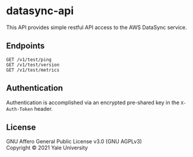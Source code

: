 # datasync-api

This API provides simple restful API access to the AWS DataSync service.

## Endpoints

```
GET /v1/test/ping
GET /v1/test/version
GET /v1/test/metrics
```

## Authentication

Authentication is accomplished via an encrypted pre-shared key in the `X-Auth-Token` header.

## License

GNU Affero General Public License v3.0 (GNU AGPLv3)  
Copyright © 2021 Yale University
